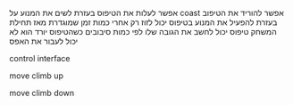 
אפשר לעלות את הטיפוס בעזרת לשים את המנוע על coast 
אפשר להוריד את הטיפוב בעזרת להפעיל את המנוע 
בטיפוס יכול לזוז רק אחרי כמות זמן שמוגדרת מאז תחילת המשחק 
טיפוס יכול לחשב את הגובה שלו לפי כמות סיבובים
כשהטיפוס יורד הוא לא יכול לעבור את האפס 


control interface

move climb up 

move climb down 


